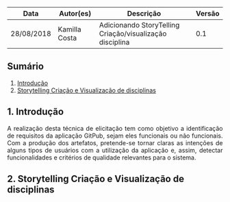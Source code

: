 Data|Autor(es)|Descrição|Versão
-|-|-|-
28/08/2018|Kamilla Costa|Adicionando StoryTelling Criação/visualização disciplina|0.1
## Sumário
1. [Introdução](#1-introdução)  
2. [Storytelling Criação e Visualização de disciplinas](#2-storytelling-criação-e-visualização-de-disciplinas)

## 1. Introdução
<p align="justify">A realização desta técnica de elicitação tem como objetivo a identificação de requisitos da aplicação GitPub, sejam eles funcionais ou não funcionais. Com a produção dos artefatos, pretende-se tornar claras as intenções de alguns tipos de usuários com a utilização da aplicação e, assim, detectar funcionalidades e critérios de qualidade relevantes para o sistema.

## 2. Storytelling Criação e Visualização de disciplinas
